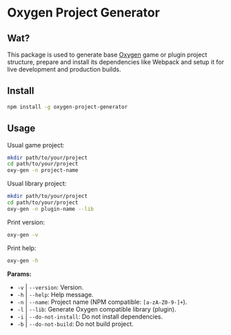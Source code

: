 # Oxygen Project Generator

## Wat?
This package is used to generate base [Oxygen](https://github.com/PsichiX/Oxygen)
game or plugin project structure, prepare and install its dependencies like Webpack
and setup it for live development and production builds.

## Install
```bash
npm install -g oxygen-project-generator
```

## Usage
Usual game project:
```bash
mkdir path/to/your/project
cd path/to/your/project
oxy-gen -n project-name
```
Usual library project:
```bash
mkdir path/to/your/project
cd path/to/your/project
oxy-gen -n plugin-name --lib
```
Print version:
```bash
oxy-gen -v
```
Print help:
```bash
oxy-gen -h
```

**Params:**
- `-v` | `--version`: Version.
- `-h` | `--help`: Help message.
- `-n` | `--name`: Project name (NPM compatible: `[a-zA-Z0-9-]+`).
- `-l` | `--lib`: Generate Oxygen compatible library (plugin).
- `-i` | `--do-not-install`: Do not install dependencies.
- `-b` | `--do-not-build`: Do not build project.
